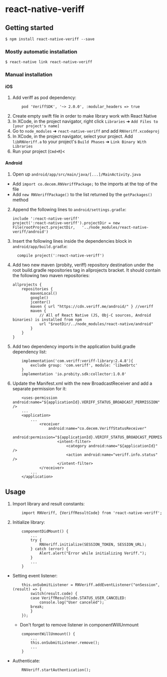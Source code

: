 # react-native-veriff

## Getting started

`$ npm install react-native-veriff --save`

### Mostly automatic installation

`$ react-native link react-native-veriff`

### Manual installation


#### iOS
1. Add veriff as pod dependency:
    ```
        pod 'VeriffSDK', '~> 2.0.0', :modular_headers => true
    ```
2. Create empty swift file in order to make library work with React Native    
3. In XCode, in the project navigator, right click `Libraries` ➜ `Add Files to [your project's name]`
4. Go to `node_modules` ➜ `react-native-veriff` and add `RNVeriff.xcodeproj`
5. In XCode, in the project navigator, select your project. Add `libRNVeriff.a` to your project's `Build Phases` ➜ `Link Binary With Libraries`
6. Run your project (`Cmd+R`)<

#### Android

1. Open up `android/app/src/main/java/[...]/MainActivity.java`
  - Add `import co.decem.RNVeriffPackage;` to the imports at the top of the file
  - Add `new RNVeriffPackage()` to the list returned by the `getPackages()` method
2. Append the following lines to `android/settings.gradle`:
  	```
  	include ':react-native-veriff'
  	project(':react-native-veriff').projectDir = new File(rootProject.projectDir, 	'../node_modules/react-native-veriff/android')
  	```
3. Insert the following lines inside the dependencies block in `android/app/build.gradle`:
  	```
      compile project(':react-native-veriff')
  	```
4. Add two new maven (probity, veriff) repository destination under the root build.gradle repositories tag in allprojects bracket.
   It should contain the following two maven repositories:
    ```
    allprojects {
        repositories {
            mavenLocal()
            google()
            jcenter()
            maven { url "https://cdn.veriff.me/android/" } //veriff
            maven {
                // All of React Native (JS, Obj-C sources, Android binaries) is installed from npm
                url "$rootDir/../node_modules/react-native/android"
            }
        }
    }
    ```
5. Add two dependency imports in the application build.gradle dependency list:
    ```
        implementation('com.veriff:veriff-library:2.4.8'){
            exclude group: 'com.veriff', module: 'libwebrtc'
        }
        implementation 'io.probity.sdk:collector:1.0.0'
    ```
6. Update the Manifest.xml with the new BroadcastReceiver and add a separate permission for it:
    ```
        <uses-permission android:name="${applicationId}.VERIFF_STATUS_BROADCAST_PERMISSION" />
        ...
        <application>
            ...
                <receiver
                    android:name="co.decem.VeriffStatusReceiver"
                    android:permission="${applicationId}.VERIFF_STATUS_BROADCAST_PERMISSION">
                        <intent-filter>
                            <category android:name="${applicationId}" />
                            <action android:name="veriff.info.status" />
                        </intent-filter>
                </receiver>
            ...
        </application>
    ```

## Usage

1. Import library and result constants:
    ```
        import RNVeriff, {VeriffResultCode} from 'react-native-veriff';
    ```
2. Initialize library:

    ```
        componentDidMount() {
            ...
            try {
                RNVeriff.initialize(SESSION_TOKEN, SESSION_URL);
            } catch (error) {
                Alert.alert("Error while initializing Veriff.");
            }
            ...
        }
    ```
- Setting event listener:
    ```
        this.onSubmitListener = RNVeriff.addEventListener("onSession", (result) => {
            switch(result.code) {
            case VeriffResultCode.STATUS_USER_CANCELED: 
                console.log("User canceled");
            break;
            }
        }); 
    ```
    * Don't forget to remove listener in componentWillUnmount
    ```
        componentWillUnmount() {
            ... 
            this.onSubmitListener.remove();
            ...
        }
    ```
- Authenticate:
    ```
        RNVeriff.startAuthentication();
    ```